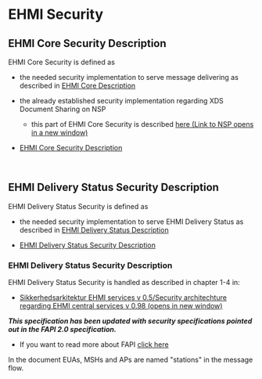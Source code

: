 # EHMI Security 

## EHMI Core Security Description

EHMI Core Security is defined as
- the needed security implementation to serve message delivering as described in [EHMI Core Description](../ecore/index.md#ehmi-core-description)
- the already established security implementation regarding XDS Document Sharing on NSP
    - this part of EHMI Core Security is described <a href="https://www.nspop.dk/display/Web3/E.+Sikkerhed+og+Logning" target="_blank">here (Link to NSP opens in a new window)</a>

- [EHMI Core Security Description](security-specification-of-ehmi-core.md)

<br/> 

## EHMI Delivery Status Security Description

EHMI Delivery Status Security is defined as
- the needed security implementation to serve EHMI Delivery Status as described in [EHMI Delivery Status Description](../eds/index.md#ehmi-delivery-status-description)

- [EHMI Delivery Status Security Description](security-specification-of-ehmi-eds.md)

### EHMI Delivery Status Security Description

EHMI Delivery Status Security is handled as described in chapter 1-4 in:
- <a href="./media/Sikkerhedsarkitektur EHMI services v098.pdf" target="_blank">Sikkerhedsarkitektur EHMI services v 0.5/Security architechture regarding EHMI central services v 0.98 (opens in new window)</a>

<b><i>This specification has been updated with security specifications pointed out in the FAPI 2.0 specification.</i></b>
- If you want to read more about FAPI <a href="https://medium.com/@hidebike712/fapi2-explained-8602e52596e5" target="_blank">click here</a> 


In the document EUAs, MSHs and APs are named "stations" in the message flow.

<br/> 
